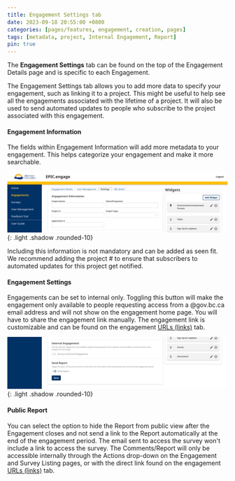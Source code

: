 ```yaml
---
title: Engagement Settings tab
date: 2023-09-18 20:55:00 +0800
categories: [pages/features, engagement, creation, pages]
tags: [metadata, project, Internal Engagement, Report]
pin: true
---
```

The **Engagement Settings** tab can be found on the top of the Engagement Details page and is specific to each Engagement.

The Engagement Settings tab allows you to add more data to specify your engagement, such as linking it to a project. This might be useful to help see all the engagements associated with the lifetime of a project. It will also be used to send automated updates to people who subscribe to the project associated with this engagement.  
#### Engagement Information  
The fields within Engagement Information will add more metadata to your engagement. This helps categorize your engagement and make it more searchable.  

![Engagement Info](/assets/UserGuideImages/Images/engagement-settings/engagement-settings-information-box.png){: .light .shadow .rounded-10}  

Including this information is not mandatory and can be added as seen fit. We recommend adding the project # to ensure that subscribers to automated updates for this project get notified.

#### Engagement Settings  
Engagements can be set to internal only. Toggling this button will make the engagement only available to people requesting access from a @gov.bc.ca email address and will not show on the engagement home page. You will have to share the engagement link manually. The engagement link is customizable and can be found on the engagement [URLs (links)](/met-guide/posts/engagement-URLs/) tab.

![Engagement Settings](/assets/UserGuideImages/Images/engagement-settings/engagement-settings-engagement-settings-box.png){: .light .shadow .rounded-10}  

#### Public Report
You can select the option to hide the Report from public view after the Engagement closes and not send a link to the Report automatically at the end of the engagement period. The email sent to access the survey won't include a link to access the survey. The Comments/Report will only be accessible internally through the Actions drop-down on the Engagement and Survey Listing pages, or with the direct link found on the engagement [URLs (links)](/met-guide/posts/engagement-URLs/) tab.
